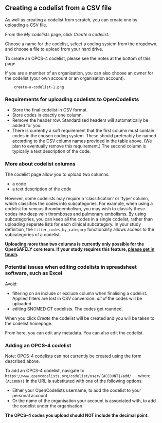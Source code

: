 ## Creating a codelist from a CSV file

As well as creating a codelist from scratch, you can create one by uploading a CSV file.

From the _My codelists_ page, click _Create a codelist_.

Choose a name for the codelist, select a coding system from the dropdown, and choose a file to upload from your hard drive.  

To create an OPCS-4 codelist, please see the notes at the bottom of this page.
	
If you are a member of an organisation, you can also choose an owner for the codelist (your own account or an organisation account).

        create-a-codelist-1.png

### Requirements for uploading codelists to OpenCodelists
	
* Store the final codelist in CSV format.
* Store codes in exactly one column.
* Remove the header row. Standardised headers will automatically be added for you.
* There is currently a soft requirement that the first column must contain codes in the chosen coding system. These should preferably be named according to the CSV column names provided in the table above. (We plan to eventually remove this requirement.) The second column is typically a text description of the code.

### More about codelist columns
	
The codelist page allow you to upload two columns:

* a code
* a text description of the code

However, some codelists may require a 'classification' or 'type' column, which classifies the codes into subcategories. For example, when using a codelist for venous thromboembolism, you may wish to classify these codes into deep vein thromboses and pulmonary embolisms. By using subcategories, you can keep all the codes in a single codelist, rather than uploading separate lists for each clinical subcategory. In your study definition, the `filter_codes_by_category` functionality allows access to the subcategories of a codelist.
        
**Uploading more than two columns is currently only possible for the OpenSAFELY core team. If your study requires this feature, [please get in touch](https://www.opensafely.org/contact/).**

### Potential issues when editing codelists in spreadsheet software, such as Excel

Avoid:

* filtering on an include or exclude column when finalising a codelist. Applied filters are lost in CSV conversion: *all* of the codes will be uploaded.
* editing SNOMED CT codelists. The codes get rounded.

When you click _Create_ the codelist will be created and you will be taken to the codelist homepage.

From here, you can edit any metadata.
You can also edit the codelist.

### Adding an OPCS-4 codelist
	
Note: OPCS-4 codelists can not currently be created using the form described above.

To add an OPCS-4 codelist, navigate to `https://www.opencodelists.org/codelist/user/{ACCOUNT}/add/` — where `{ACCOUNT}` in the URL is substituted with one of the following options:

* Either your OpenCodelists username, to add the codelist to your personal account
* Or the name of the organisation your account is associated with, to add the codelist under the organisation.

**The OPCS-4 codes you upload should NOT include the decimal point.**
